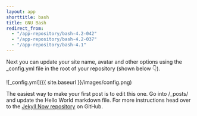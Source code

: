 ```yaml
---
layout: app
shorttitle: bash
title: GNU Bash
redirect_from:
  - "/app-repository/bash-4.2-042"
  - "/app-repository/bash-4.2-037"
  - "/app-repository/bash-4.1"
---
```


Next you can update your site name, avatar and other options using the _config.yml file in the root of your repository (shown below :point_down:).

![_config.yml]({{ site.baseurl }}/images/config.png)

The easiest way to make your first post is to edit this one. Go into /_posts/ and update the Hello World markdown file. For more instructions head over to the [Jekyll Now repository](https://github.com/barryclark/jekyll-now) on GitHub.
